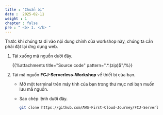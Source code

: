 ```yaml
---
title : "Chuẩn bị"
date :  2025-02-11
weight : 1 
chapter : false
pre : " <b> 1. </b> "
---
```

Trước khi chúng ta đi vào nội dung chính của workshop này, chúng ta cần phải đặt lại ứng dụng web.

1. Tải xuống mã nguồn dưới đây.

    {{%attachments title="Source code" pattern=".*\.(zip)$"/%}}

2. Tải mã nguồn **FCJ-Serverless-Workshop** về thiết bị của bạn.
    - Mở một terminal trên máy tính của bạn trong thư mục nơi bạn muốn lưu mã nguồn.
    - Sao chép lệnh dưới đây.

      ```bash
      git clone https://github.com/AWS-First-Cloud-Journey/FCJ-Serverless-Workshop.git
      ```
